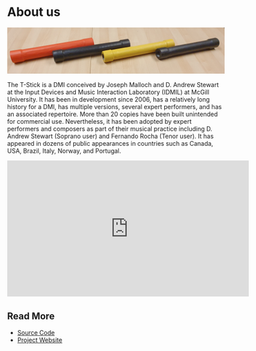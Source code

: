 # About us

![T-Stick Sopranino](./Images/tstick-banner.jpg)

The T-Stick is a DMI conceived by Joseph Malloch and D. Andrew Stewart at the Input Devices and Music Interaction Laboratory (IDMIL) at McGill University. It has been in development since 2006, has a relatively long history for a DMI, has multiple versions, several expert performers, and has an associated repertoire. More than 20 copies have been built unintended for commercial use. Nevertheless, it has been adopted by expert performers and composers as part of their musical practice including D. Andrew Stewart (Soprano user) and Fernando Rocha (Tenor user). It has appeared in dozens of public appearances in countries such as Canada, USA, Brazil, Italy, Norway, and Portugal.

<iframe width="560" height="315" src="https://www.youtube.com/embed/BudSGA511pg?si=oSp4g7a-amvRy366" title="YouTube video player" frameborder="0" allow="accelerometer; autoplay; clipboard-write; encrypted-media; gyroscope; picture-in-picture; web-share" referrerpolicy="strict-origin-when-cross-origin" allowfullscreen></iframe>

## Read More
- [Source Code](https://github.com/IDMIL/T-Stick)
- [Project Website](https://www.idmil.org/project/the-t-stick/)